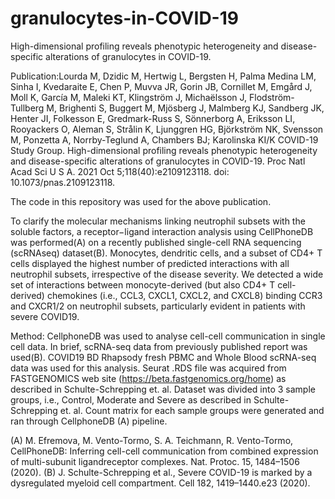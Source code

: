 # granulocytes-in-COVID-19
High-dimensional profiling reveals phenotypic heterogeneity and disease-specific alterations of granulocytes in COVID-19.

Publication:Lourda M, Dzidic M, Hertwig L, Bergsten H, Palma Medina LM, Sinha I, Kvedaraite E, Chen P, Muvva JR, Gorin JB, Cornillet M, Emgård J, Moll K, García M, Maleki KT, Klingström J, Michaëlsson J, Flodström-Tullberg M, Brighenti S, Buggert M, Mjösberg J, Malmberg KJ, Sandberg JK, Henter JI, Folkesson E, Gredmark-Russ S, Sönnerborg A, Eriksson LI, Rooyackers O, Aleman S, Strålin K, Ljunggren HG, Björkström NK, Svensson M, Ponzetta A, Norrby-Teglund A, Chambers BJ; Karolinska KI/K COVID-19 Study Group. High-dimensional profiling reveals phenotypic heterogeneity and disease-specific alterations of granulocytes in COVID-19. Proc Natl Acad Sci U S A. 2021 Oct 5;118(40):e2109123118. doi: 10.1073/pnas.2109123118.

The code in this repository was used for the above publication.  

To clarify the molecular mechanisms linking neutrophil subsets with the soluble factors, a receptor−ligand interaction analysis using CellPhoneDB was performed(A) on a recently published single-cell RNA sequencing (scRNAseq) dataset(B). Monocytes, dendritic cells, and a subset of CD4+ T cells displayed the highest number of predicted interactions with all neutrophil subsets, irrespective of the disease severity. We detected a wide set of interactions between monocyte-derived (but also CD4+ T cell-derived) chemokines (i.e., CCL3, CXCL1, CXCL2, and CXCL8) binding CCR3 and CXCR1/2 on neutrophil subsets, particularly evident in patients with severe COVID19.

Method:
CellphoneDB was used to analyse cell-cell communication in single cell data. In brief, scRNA-seq data from previously published report was used(B). COVID19 BD Rhapsody fresh PBMC and Whole Blood scRNA-seq data was used for this analysis.  Seurat .RDS file was acquired from FASTGENOMICS web site (https://beta.fastgenomics.org/home) as described in Schulte-Schrepping et. al. Dataset was divided into 3 sample groups, i.e., Control, Moderate and Severe as described in Schulte-Schrepping et. al.  Count matrix for each sample groups were generated and ran through CellphoneDB (A) pipeline.

(A) M. Efremova, M. Vento-Tormo, S. A. Teichmann, R. Vento-Tormo, CellPhoneDB: Inferring cell-cell communication from combined expression of multi-subunit ligandreceptor complexes. Nat. Protoc. 15, 1484–1506 (2020).
(B) J. Schulte-Schrepping et al., Severe COVID-19 is marked by a dysregulated myeloid cell compartment. Cell 182, 1419–1440.e23 (2020).
